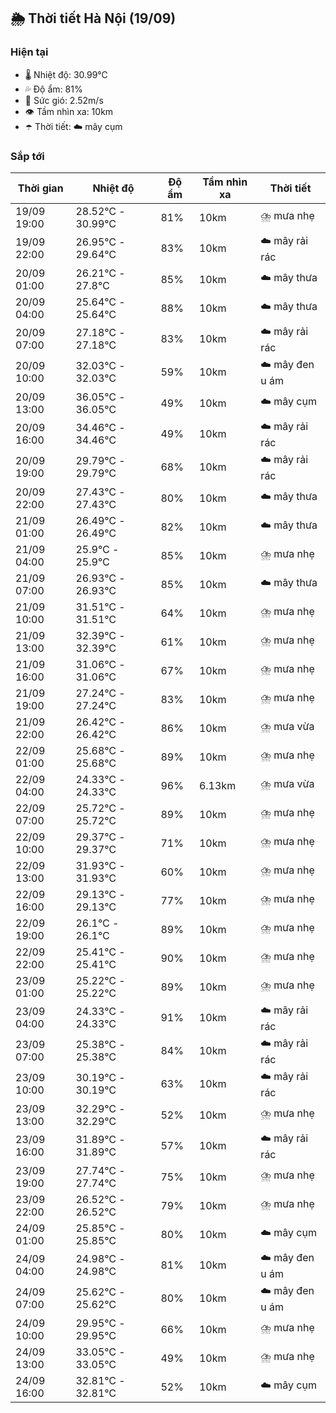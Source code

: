 ## 🌦️ Thời tiết Hà Nội (19/09)

### Hiện tại

- 🌡️ Nhiệt độ: 30.99℃
- 💦 Độ ẩm: 81%
- 💨 Sức gió: 2.52m/s
- 👁️ Tầm nhìn xa: 10km
- ☂️ Thời tiết: ☁️ mây cụm

### Sắp tới

| Thời gian | Nhiệt độ | Độ ẩm | Tầm nhìn xa | Thời tiết |
| --- | --- | --- | --- | --- |
| 19/09 19:00 | 28.52℃ - 30.99℃ | 81% | 10km | ⛈️ mưa nhẹ |
| 19/09 22:00 | 26.95℃ - 29.64℃ | 83% | 10km | ☁️ mây rải rác |
| 20/09 01:00 | 26.21℃ - 27.8℃ | 85% | 10km | ☁️ mây thưa |
| 20/09 04:00 | 25.64℃ - 25.64℃ | 88% | 10km | ☁️ mây thưa |
| 20/09 07:00 | 27.18℃ - 27.18℃ | 83% | 10km | ☁️ mây rải rác |
| 20/09 10:00 | 32.03℃ - 32.03℃ | 59% | 10km | ☁️ mây đen u ám |
| 20/09 13:00 | 36.05℃ - 36.05℃ | 49% | 10km | ☁️ mây cụm |
| 20/09 16:00 | 34.46℃ - 34.46℃ | 49% | 10km | ☁️ mây rải rác |
| 20/09 19:00 | 29.79℃ - 29.79℃ | 68% | 10km | ☁️ mây rải rác |
| 20/09 22:00 | 27.43℃ - 27.43℃ | 80% | 10km | ☁️ mây thưa |
| 21/09 01:00 | 26.49℃ - 26.49℃ | 82% | 10km | ☁️ mây thưa |
| 21/09 04:00 | 25.9℃ - 25.9℃ | 85% | 10km | ⛈️ mưa nhẹ |
| 21/09 07:00 | 26.93℃ - 26.93℃ | 85% | 10km | ☁️ mây thưa |
| 21/09 10:00 | 31.51℃ - 31.51℃ | 64% | 10km | ⛈️ mưa nhẹ |
| 21/09 13:00 | 32.39℃ - 32.39℃ | 61% | 10km | ⛈️ mưa nhẹ |
| 21/09 16:00 | 31.06℃ - 31.06℃ | 67% | 10km | ⛈️ mưa nhẹ |
| 21/09 19:00 | 27.24℃ - 27.24℃ | 83% | 10km | ⛈️ mưa nhẹ |
| 21/09 22:00 | 26.42℃ - 26.42℃ | 86% | 10km | ⛈️ mưa vừa |
| 22/09 01:00 | 25.68℃ - 25.68℃ | 89% | 10km | ⛈️ mưa nhẹ |
| 22/09 04:00 | 24.33℃ - 24.33℃ | 96% | 6.13km | ⛈️ mưa vừa |
| 22/09 07:00 | 25.72℃ - 25.72℃ | 89% | 10km | ⛈️ mưa nhẹ |
| 22/09 10:00 | 29.37℃ - 29.37℃ | 71% | 10km | ⛈️ mưa nhẹ |
| 22/09 13:00 | 31.93℃ - 31.93℃ | 60% | 10km | ⛈️ mưa nhẹ |
| 22/09 16:00 | 29.13℃ - 29.13℃ | 77% | 10km | ⛈️ mưa nhẹ |
| 22/09 19:00 | 26.1℃ - 26.1℃ | 89% | 10km | ⛈️ mưa nhẹ |
| 22/09 22:00 | 25.41℃ - 25.41℃ | 90% | 10km | ⛈️ mưa nhẹ |
| 23/09 01:00 | 25.22℃ - 25.22℃ | 89% | 10km | ⛈️ mưa nhẹ |
| 23/09 04:00 | 24.33℃ - 24.33℃ | 91% | 10km | ☁️ mây rải rác |
| 23/09 07:00 | 25.38℃ - 25.38℃ | 84% | 10km | ☁️ mây rải rác |
| 23/09 10:00 | 30.19℃ - 30.19℃ | 63% | 10km | ☁️ mây rải rác |
| 23/09 13:00 | 32.29℃ - 32.29℃ | 52% | 10km | ⛈️ mưa nhẹ |
| 23/09 16:00 | 31.89℃ - 31.89℃ | 57% | 10km | ☁️ mây rải rác |
| 23/09 19:00 | 27.74℃ - 27.74℃ | 75% | 10km | ⛈️ mưa nhẹ |
| 23/09 22:00 | 26.52℃ - 26.52℃ | 79% | 10km | ⛈️ mưa nhẹ |
| 24/09 01:00 | 25.85℃ - 25.85℃ | 80% | 10km | ☁️ mây cụm |
| 24/09 04:00 | 24.98℃ - 24.98℃ | 81% | 10km | ☁️ mây đen u ám |
| 24/09 07:00 | 25.62℃ - 25.62℃ | 80% | 10km | ☁️ mây đen u ám |
| 24/09 10:00 | 29.95℃ - 29.95℃ | 66% | 10km | ⛈️ mưa nhẹ |
| 24/09 13:00 | 33.05℃ - 33.05℃ | 49% | 10km | ⛈️ mưa nhẹ |
| 24/09 16:00 | 32.81℃ - 32.81℃ | 52% | 10km | ☁️ mây cụm |
